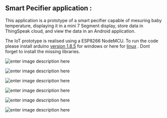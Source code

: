 ## Smart Pecifier application :
This application is a prototype of a smart pecifier capable of mesuring baby temperature, displaying it in a mini 7 Segment display, store data in ThingSpeak cloud, and view the data in an Android application.

The IoT prototype is realised using a ESP8266 NodeMCU.
To run the code please install arduino [version 1.8.5](https://www.arduino.cc/download_handler.php?f=/arduino-1.8.5-windows.zip) for windows or here for [linux](https://www.arduino.cc/download_handler.php?f=/arduino-1.8.5-linux64.tar.xz) . Dont forget to install the missing libraries.

![enter image description here](https://lh3.googleusercontent.com/tpEJsAGoAB_JfYvY9fEd4yItTkGjQjK2nezvShLp29U4-hwZqU4zKlX_Yg5g2dFF8LJzoivzD53NaqGIt2mEWrr3H3jBUUNUWPbSQuOPWZqoTyzb7DrF_17147QCZfjhyRYR9bAUnl4h1GqZ5Bmbi5ywb5xJmQthwfiN2SRnBvRsFBBBa7eBcw8TXpZae5Zk_xo0PW3P3m62slFiQuvPRDOH6Sb095NVS4qQHsmdajA8rqDDXixAcL1LZMWsOtl-UL5TxbhrE-1Re5dzLQyMyXVoMoFswdDcHMiufBliBuH792KSewpLNBSt3f21pqiLvY8OEDnDVx7upd9g0ivBlHupE7pKscliMEwWhyCa1Majbvd97VmSn3fOFKfJ6QPycSqMVf4Nj0OdMIRMDmS5ZgK3GiC9Fhj3Fat09EN884FrH5Qlx9leEwvH5xITzwBf1QIWiV211KP3BwjLANVc4FEfjoO_luyYKP32fp5NUmFp7YiyEO6rY6e3Z7GPVC-PLXlZN4wNSCaAD2EkTavB5oHRZpCYWl3QshyCQZiUqyysllcZHJruQyssy2m1moabMxLfdxB74ZqUO7gK_W5jENOIUITSu9McnqkdxjD3xXcrErPFlKIivL9zVQ2sIxVm0tLarFRPzoFFS9czxrLEB8BjgOdy6y7jp9CJvG8X6cUzuT7g_LHoMn6OiBdTVrSQcXrIZ_KJsL2aVnwcs4w9ajiVw1--oVqOcDH4-x7qIvkB0_me=w270-h480-no)


![enter image description here](https://lh3.googleusercontent.com/xGqvbaGEyjBEo-l5-U1TTDbqq1Yvkr_GOlVilfG4icBHmWiXlm2iS_ItKbQC2jjo-zK3RA4lTsHxiUuOEjC_3A_uuldOHf0fz8NKvJnjYbt9wsN3DrXD9mEJgSe4uR5z6heZ-4_uw7bm-ReyEu1aRbjv5uoq6_COzGsCnTzsf5oiuMUK69OWjO0yQGg9Jj0tDrHo6BMMxA5GzSGc9YnkarbaQck--awYyTwriSsDrTa8jM-Uw7JkW1zq7iCJrTPzS9GeVYhsrzjJ76nCTrZsEdcEBqXTyYIHJs3yyLs82WRV7OOKTLUQiJz4vY7DJ6G4RioBj42nYpG_aEwKQk7fkDkeSuJASMfcDDbCMjjANY9H29Ipbgvra2GmuHlVmzhgqzr_UalGEGg6691S0qnoHJyc1nMSyJ5NQ7BRmXstPVs9jZ1tWTLmBUwDQTo8agNG_in2z_UNyNOa9pZLbXcJc0FpSNw9LzvH29Wuhvk3BNWJXghECj2_buUzYUI8iyNt_qwS6cvgBizspEUhXDxahAN6JMuWds03hsyi0bpIFgBpXyCWZ7E0zPdygrHzIF_gQoVYTmF8m5twvzRspSKND52SqK6EHhjYWBEPC9u6QjjLW6HmnehxXv2YdyQAHb7Hj38XQ0odegfIyWp_1N1wHCXg-xLPQlyLGSkT0rb9qhE7YGBZI46PnhbK2YES1LXFC-3rjBs7oTiZPMrBbSK5TzhUU_0dTq5iOF74Cwsp-Ak3EZgI=w270-h480-no)



![enter image description here](https://lh3.googleusercontent.com/_jdnBnC6q7eqS3W5E-Q8o2hfB2U6KXh27Ur6avdie48-EpHfk_-BSo84W13OWXyLfVo9wAvkm40gtqieAqP3r55lVGBGpQAADBWd2WYnJCuxc7jtujpHuVpNKaRnynw4LoDwrSOyk1ON1MIymCZZq36MsjG3PRwjo9wpMYcZm7W8giVfwpECJwFVSNGb2L3MC68a3EAB4YxgyhjuR995_5dmdm0tOlfP5gBmHvAsHMEhFP2b-MAYY1DppR6thc1NPIIl90ADKyf_lh2ss7YRma47FPkA6YgzEGoB9C8OYLqy567rEuCE_Zt6j7QjVeA_6j_KkYNwcZ1sv9R6QqXGpNS9JoCphRH1piprO4qkyrJ_AMKxNFLXtyV5-g5zbANNsALQPPOXIfy9Tti-UmqBNfgGZ2P7Bqz_NmIdhcqHbp2gkro75SXMe4yi5ItBssmoLvPim0Bppd6FfEOBsSJC0fqs7zSAqXwbwdnUIARKLw6pILstUoygEASUf6izg89B1ll2gysyrKgr5no51K8T2gV6yPBrUyQZJCqilcsffBRFdr9vLTnIDBhHvEJLncYInW8EE72nZMQvdUggejecJ1ceByMUiSaZQySFJNezlyjDDQ-wIMZEmWgA2OQzL762fTiwVBgpV2XNkH2YEau7qcI1qvLJvh7cbfsc83XiN1Yqo1lFBhtGtupfR4fEMquiqVaiSLd1fOyf-LevPgV8BcbwX30AxGIrCJUuwv0xrtemjtoQ=w270-h480-no)

![enter image description here](https://lh3.googleusercontent.com/XHmaxq_v4ZLj7wMoogXgkalsj_UDTNmBhqEfbNQaSANwZEmhWFiyEmdISH8H6pIj62NhGCkkfhIHuARaNpTuKG4SKQWrSrU1tNABCPeNqVKY2moERklQYhpmtuOXQvvvX6KOmA89rSwig1ZqGxm1WHgrmXVFd0alIICKODVs5okk7iONV4KKE9xp0kzI8_XzbrmK4npt7Z2CU7VnPtxKL7WweqLXUOYewZlPdKiKwKGzhrKzA99tfbJtI9WfHDpZgYUeglY10pZcLjaG8cPFQw2E3SC4utdXnhaXeEw4mv96NQ3amwU8ocxqgi8qn7XfejYoalvkPtXc5vRT6QGTogdNkP1L7qoNRObhEsU8X_CrMgOItOKRQIQuAwqCZ-C2iRgMhyo_USjNqtA1SiYrMu23yCsiEvxopnL8Wc_nYlproSnVNYRbZ2mgn540AjpCisbpQCv4qg41KRyTPtwhTEobDvXJz_rIfMCwAgb_zF3LBN6JtCxdDndKOtuWQyKiWxwQ7P3pvFpXkIrS0OrtW4H3GtUOHNSyK4n6-_DHfrc7PUb5h3t2ufKP5Ud3I7RBJNkKdQ440gl7FBLcmW9zQWgD0V2anLcXQfWcVE7L9_pFML70dByBBCzZIk-U04LX-jZlck-fLY4S6EfnKvnHcLBMlhSBsZOKctKYsUVaJPjBd-UqCAQftOUaM9p0Rj5cxUtGe54MC0IYTOKsgkSuSaCI-_CjsSFc1rIWt79CIILKFAut=w270-h480-no)

![enter image description here](https://lh3.googleusercontent.com/HwAM5C2ImUiEB9vOJ_HrYa66rNgE5rgiTf2Lroa8UD3kxCcNKBcTfxZ5acQKgTc4YpPbokZmelalZEPBmorkCUcNMSovRIV5_QXd0XXRFXUD28S5U_4JrIQGbLJgt_PLkMtaSsMGFl4V1SL5rJAIWCg863OdFw99a1XbOEAtstCYPhkutQHPmDp_BX8Itl8NVXxUhkwKiBNg9PqhQnGqRwwBW8pRNpliM4NI0UV0HIIT_6tOyeuVTd6B8SXEkUYHfVLnOP3NhouiID8j7o7GyP7u7H__eRYCJLZLmllyQYqXChLdtSEhWeywXdflNfn8VSDbWJPoOrjz-rzFfGF1Kvn6ZL9wlQ3NneH12vR_Vs-_vJThsMGyjZ2Jg7nWdg7lLsuHk38dNiiUlNcMEfUyE8Oa1EYpj-pN5Frg4Cexzss8nS_zZvqqeGb1eFmiW-IJQn8X80xo_MvdU5c6krYQPoAkh_rbyzqHc3l0rlvYG3b1Y3eW5UCddwYotqbNwQgtcCn8Oxv3_I5-fm38S79ajuzvx4QYOES1k-5XY9-heClEnAA2dSfxVcCdESHpemJm1Mm4K1BRF2lFBXZFVn9XIvah4G9hYa3967Lnnpwf9YM0Tbej1ZK4WjHn7FDEFEn-t7ZgBucswr2SdgQvZLJQlr-V5mXWSOBZ-SlBu6KCLmFPkuWPcrwqHtlj5Xs7uZ6chzp8ApWEMkMIDJijUsRhdQsfLFbVRGYuwl8hPVij9E_NCruo=w270-h480-no)

![enter image description here](https://lh3.googleusercontent.com/eRpojRBLW8Ut2-RrwRL0UpssN6WBAS_Wb_StXy1VSOV1Ya5UG3ihtdpJoJupaNOHHj6K-iNFcORRjHpZxTBN54jRzVyMhetRaU82EP4owLa21OdQ196LKV5UyEXcj0WIa9Pwzcyn5NXkShZ31oYpRlGwLNrw1z2vCf8cuEPjbJYgbPMo_NvJUmGjyubM7Myo8IauKnMBsZfKhqICrY5DwZYx9xD-sbaN8kumLO7LMgpIK3X5iG4exTRkeVTarHLlKgE68MWEM3GWfB9Jaxa8nK6kAkariU-ScjndqCShRmy5hhA1FZtR844E1OBRiy6mBWtEyYyukEzMWAj-00hUffPLAGEWWTFawjlTe24Nb5Hu1bCxVSUlpRi15qK9s2ROfuvaw8DjzS49wVfkgb1OPOdfH7EWI6lrZRAtgFzrOQ5ErA9YAQdUu8FGxy2bIRiRIvzntgTQILdauelMfcgToBsASOlIJvpn0D9innx6bbbIQ_pai3tshnOhr0UwTHG7iR-AMU_qCgh-i874uPsFYxN0U3ejE9Z2YAMdsR9HiiRqZKw5CWtvMq4ZKEc0pWXXC6m29t5YvKLds8w6U_O-kstzAcKTSLsT2TGm1fr8jST3u_catWW_GrdVkHDLDWmeAZwHf6ABOH_p5hwgRrlvVEGx__dDGo2JypkOQYHufvAJ79_1eAefTCMjQSATKbrhGcheqQPrR8oNsIS6x5st9-BehiKmIkf9G7rheIPadpqLZOzN=w270-h480-no)
